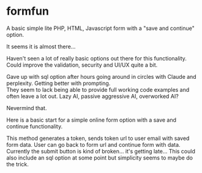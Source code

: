 # formfun

A basic simple lite PHP, HTML, Javascript form with a "save and continue" option.

It seems it is almost there...

Haven't seen a lot of really basic options out there for this functionality.  Could improve the validation, security and UI/UX quite a bit.

Gave up with sql option after hours going around in circles with Claude and perplexity.  Getting better with prompting.  
They seem to lack being able to provide full working code examples and often leave a lot out.  Lazy AI, passive aggressive AI, overworked AI?

Nevermind that.

Here is a basic start for a simple online form option with a save and continue functionality.

This method generates a token, sends token url to user email with saved form data.  User can go back to form url and continue form with data.
Currently the submit button is kind of broken... it's getting late... This could also include an sql option at some point but simplicity seems to maybe do the trick.
